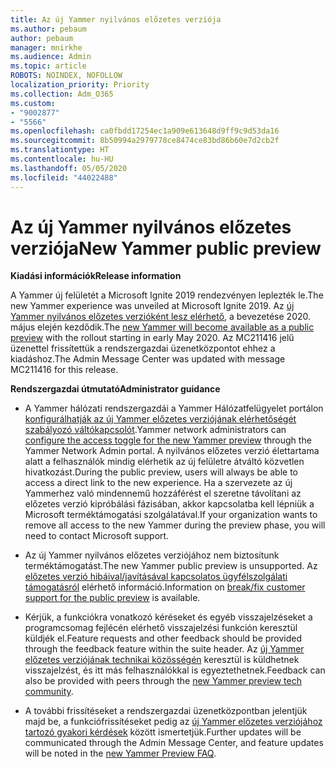 ```yaml
---
title: Az új Yammer nyilvános előzetes verziója
ms.author: pebaum
author: pebaum
manager: mnirkhe
ms.audience: Admin
ms.topic: article
ROBOTS: NOINDEX, NOFOLLOW
localization_priority: Priority
ms.collection: Adm_O365
ms.custom:
- "9002877"
- "5566"
ms.openlocfilehash: ca0fbdd17254ec1a909e613648d9ff9c9d53da16
ms.sourcegitcommit: 8b50994a2979778ce8474ce83bd86b60e7d2cb2f
ms.translationtype: HT
ms.contentlocale: hu-HU
ms.lasthandoff: 05/05/2020
ms.locfileid: "44022488"
---
```

# <a name="new-yammer-public-preview"></a><span data-ttu-id="eb5e3-102">Az új Yammer nyilvános előzetes verziója</span><span class="sxs-lookup"><span data-stu-id="eb5e3-102">New Yammer public preview</span></span>

<span data-ttu-id="eb5e3-103">**Kiadási információk**</span><span class="sxs-lookup"><span data-stu-id="eb5e3-103">**Release information**</span></span>

<span data-ttu-id="eb5e3-104">A Yammer új felületét a Microsoft Ignite 2019 rendezvényen leplezték le.</span><span class="sxs-lookup"><span data-stu-id="eb5e3-104">The new Yammer experience was unveiled at Microsoft Ignite 2019.</span></span> <span data-ttu-id="eb5e3-105">Az [új Yammer nyilvános előzetes verzióként lesz elérhető](https://docs.microsoft.com/yammer/get-started-with-yammer/newyammer-faq), a bevezetése 2020. május elején kezdődik.</span><span class="sxs-lookup"><span data-stu-id="eb5e3-105">The [new Yammer will become available as a public preview](https://docs.microsoft.com/yammer/get-started-with-yammer/newyammer-faq) with the rollout starting in early May 2020.</span></span> <span data-ttu-id="eb5e3-106">Az MC211416 jelű üzenettel frissítettük a rendszergazdai üzenetközpontot ehhez a kiadáshoz.</span><span class="sxs-lookup"><span data-stu-id="eb5e3-106">The Admin Message Center was updated with message MC211416 for this release.</span></span>

<span data-ttu-id="eb5e3-107">**Rendszergazdai útmutató**</span><span class="sxs-lookup"><span data-stu-id="eb5e3-107">**Administrator guidance**</span></span>

- <span data-ttu-id="eb5e3-108">A Yammer hálózati rendszergazdái a Yammer Hálózatfelügyelet portálon [konfigurálhatják az új Yammer előzetes verziójának elérhetőségét szabályozó váltókapcsolót](https://docs.microsoft.com/yammer/get-started-with-yammer/administrative-settings-opt-in-newyammer).</span><span class="sxs-lookup"><span data-stu-id="eb5e3-108">Yammer network administrators can [configure the access toggle for the new Yammer preview](https://docs.microsoft.com/yammer/get-started-with-yammer/administrative-settings-opt-in-newyammer) through the Yammer Network Admin portal.</span></span> <span data-ttu-id="eb5e3-109">A nyilvános előzetes verzió élettartama alatt a felhasználók mindig elérhetik az új felületre átváltó közvetlen hivatkozást.</span><span class="sxs-lookup"><span data-stu-id="eb5e3-109">During the public preview, users will always be able to access a direct link to the new experience.</span></span> <span data-ttu-id="eb5e3-110">Ha a szervezete az új Yammerhez való mindennemű hozzáférést el szeretne távolítani az előzetes verzió kipróbálási fázisában, akkor kapcsolatba kell lépniük a Microsoft terméktámogatási szolgálatával.</span><span class="sxs-lookup"><span data-stu-id="eb5e3-110">If your organization wants to remove all access to the new Yammer during the preview phase, you will need to contact Microsoft support.</span></span>

- <span data-ttu-id="eb5e3-111">Az új Yammer nyilvános előzetes verziójához nem biztosítunk terméktámogatást.</span><span class="sxs-lookup"><span data-stu-id="eb5e3-111">The new Yammer public preview is unsupported.</span></span> <span data-ttu-id="eb5e3-112">Az [előzetes verzió hibáival/javításával kapcsolatos ügyfélszolgálati támogatásról](https://docs.microsoft.com/yammer/get-started-with-yammer/newyammer-faq#yammer-preview-customer-support) elérhető információ.</span><span class="sxs-lookup"><span data-stu-id="eb5e3-112">Information on [break/fix customer support for the public preview](https://docs.microsoft.com/yammer/get-started-with-yammer/newyammer-faq#yammer-preview-customer-support) is available.</span></span>

- <span data-ttu-id="eb5e3-113">Kérjük, a funkciókra vonatkozó kéréseket és egyéb visszajelzéseket a programcsomag fejlécén elérhető visszajelzési funkción keresztül küldjék el.</span><span class="sxs-lookup"><span data-stu-id="eb5e3-113">Feature requests and other feedback should be provided through the feedback feature within the suite header.</span></span> <span data-ttu-id="eb5e3-114">Az [új Yammer előzetes verziójának technikai közösségén](https://techcommunity.microsoft.com/t5/new-yammer-preview/bd-p/NewYammerPreview) keresztül is küldhetnek visszajelzést, és itt más felhasználókkal is egyeztethetnek.</span><span class="sxs-lookup"><span data-stu-id="eb5e3-114">Feedback can also be provided with peers through the [new Yammer preview tech community](https://techcommunity.microsoft.com/t5/new-yammer-preview/bd-p/NewYammerPreview).</span></span>

- <span data-ttu-id="eb5e3-115">A további frissítéseket a rendszergazdai üzenetközpontban jelentjük majd be, a funkciófrissítéseket pedig az [új Yammer előzetes verziójához tartozó gyakori kérdések](https://docs.microsoft.com/yammer/get-started-with-yammer/newyammer-faq) között ismertetjük.</span><span class="sxs-lookup"><span data-stu-id="eb5e3-115">Further updates will be communicated through the Admin Message Center, and feature updates will be noted in the [new Yammer Preview FAQ](https://docs.microsoft.com/yammer/get-started-with-yammer/newyammer-faq).</span></span>
